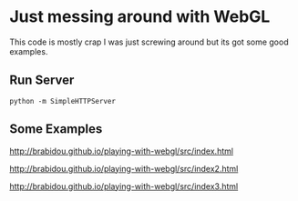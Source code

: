 # Just messing around with WebGL
This code is mostly crap I was just screwing around but its got some good examples.

## Run Server
```
python -m SimpleHTTPServer
```

## Some Examples
http://brabidou.github.io/playing-with-webgl/src/index.html

http://brabidou.github.io/playing-with-webgl/src/index2.html

http://brabidou.github.io/playing-with-webgl/src/index3.html
